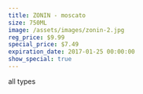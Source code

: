 ```yaml
---
title: ZONIN - moscato
size: 750ML
image: /assets/images/zonin-2.jpg
reg_price: $9.99
special_price: $7.49
expiration_date: 2017-01-25 00:00:00
show_special: true
---
```



all types